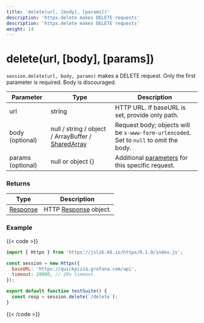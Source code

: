 ```yaml
---
title: 'delete(url, [body], [params])'
description: 'httpx.delete makes DELETE requests'
description: 'httpx.delete makes DELETE requests'
weight: 14
---
```


# delete(url, [body], [params])

`session.delete(url, body, params)` makes a DELETE request. Only the first parameter is required. Body is discouraged.

| Parameter         | Type                                                                                                                              | Description                                                                                                                |
| ----------------- | --------------------------------------------------------------------------------------------------------------------------------- | -------------------------------------------------------------------------------------------------------------------------- |
| url               | string                                                                                                                            | HTTP URL. If baseURL is set, provide only path.                                                                            |
| body (optional)   | null / string / object / ArrayBuffer / [SharedArray](https://grafana.com/docs/k6/<K6_VERSION>/javascript-api/k6-data/sharedarray) | Request body; objects will be `x-www-form-urlencoded`. Set to `null` to omit the body.                                     |
| params (optional) | null or object {}                                                                                                                 | Additional [parameters](https://grafana.com/docs/k6/<K6_VERSION>/javascript-api/k6-http/params) for this specific request. |

### Returns

| Type                                                                                 | Description                                                                                       |
| ------------------------------------------------------------------------------------ | ------------------------------------------------------------------------------------------------- |
| [Response](https://grafana.com/docs/k6/<K6_VERSION>/javascript-api/k6-http/response) | HTTP [Response](https://grafana.com/docs/k6/<K6_VERSION>/javascript-api/k6-http/response) object. |

### Example

{{< code >}}

```javascript
import { Httpx } from 'https://jslib.k6.io/httpx/0.1.0/index.js';

const session = new Httpx({
  baseURL: 'https://quickpizza.grafana.com/api',
  timeout: 20000, // 20s timeout.
});

export default function testSuite() {
  const resp = session.delete(`/delete`);
}
```

{{< /code >}}
